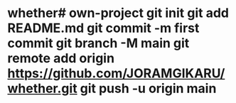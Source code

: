 # whether# own-project git init git add README.md git commit -m first commit git branch -M main git remote add origin https://github.com/JORAMGIKARU/whether.git git push -u origin main
